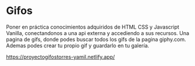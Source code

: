 # Gifos

Poner en práctica conocimientos adquiridos de HTML CSS y Javascript Vanilla, conectandonos a una api externa y accediendo a sus recursos.
Una pagina de gifs, donde podes buscar todos los gifs de la pagina giphy.com. Ademas podes crear tu propio gif y guardarlo en tu galería.

https://proyectogifostorres-yamil.netlify.app/
